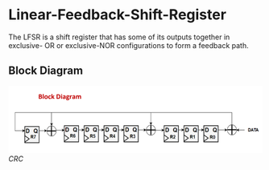 # Linear-Feedback-Shift-Register
The LFSR is a shift register that has some of its outputs together in exclusive- OR or exclusive-NOR configurations to form a feedback path.

## Block Diagram
![CRC](CRC/CRC.png "CRC") *CRC*
